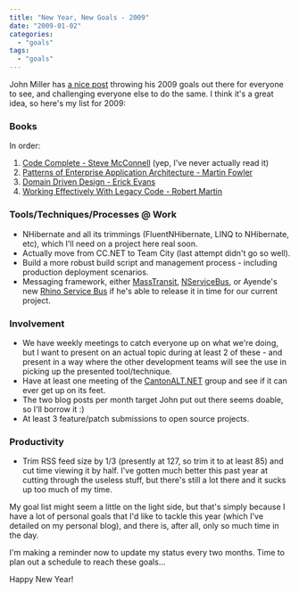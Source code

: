 ```yaml
---
title: "New Year, New Goals - 2009"
date: "2009-01-02"
categories: 
  - "goals"
tags: 
  - "goals"
---
```


John Miller has [a nice post](http://www.johnlmiller.com/archives/2008/12/28/challenge-yourself-this-year/) throwing his 2009 goals out there for everyone to see, and challenging everyone else to do the same. I think it's a great idea, so here's my list for 2009:

### Books

In order:

1. [Code Complete - Steve McConnell](http://www.amazon.com/Code-Complete-Practical-Handbook-Construction/dp/0735619670) (yep, I've never actually read it)
2. [Patterns of Enterprise Application Architecture - Martin Fowler](http://www.amazon.com/Enterprise-Application-Architecture-Addison-Wesley-Signature/dp/0321127420/ref=pd_bbs_sr_1?ie=UTF8&s=books&qid=1229896370&sr=8-1)
3. [Domain Driven Design - Erick Evans](http://www.amazon.com/Domain-Driven-Design-Tackling-Complexity-Software/dp/0321125215/ref=sr_1_1?ie=UTF8&s=books&qid=1229896453&sr=1-1)
4. [Working Effectively With Legacy Code - Robert Martin](http://www.amazon.com/Working-Effectively-Legacy-Robert-Martin/dp/0131177052/ref=sr_1_1?ie=UTF8&s=books&qid=1229896657&sr=1-1)

### Tools/Techniques/Processes @ Work

- NHibernate and all its trimmings (FluentNHibernate, LINQ to NHibernate, etc), which I'll need on a project here real soon.
- Actually move from CC.NET to Team City (last attempt didn't go so well).
- Build a more robust build script and management process - including production deployment scenarios.
- Messaging framework, either [MassTransit](http://code.google.com/p/masstransit/), [NServiceBus](http://www.nservicebus.com/), or Ayende's new [Rhino Service Bus](http://ayende.com/Blog/archive/2008/12/17/rhino-service-bus.aspx) if he's able to release it in time for our current project.

### Involvement

- We have weekly meetings to catch everyone up on what we're doing, but I want to present on an actual topic during at least 2 of these - and present in a way where the other development teams will see the use in picking up the presented tool/technique.
- Have at least one meeting of the [CantonALT.NET](http://www.cantonalt.net) group and see if it can ever get up on its feet.
- The two blog posts per month target John put out there seems doable, so I'll borrow it :)
- At least 3 feature/patch submissions to open source projects.

### Productivity

- Trim RSS feed size by 1/3 (presently at 127, so trim it to at least 85) and cut time viewing it by half. I've gotten much better this past year at cutting through the useless stuff, but there's still a lot there and it sucks up too much of my time.

My goal list might seem a little on the light side, but that's simply because I have a lot of personal goals that I'd like to tackle this year (which I've detailed on my personal blog), and there is, after all, only so much time in the day.

I'm making a reminder now to update my status every two months. Time to plan out a schedule to reach these goals...

Happy New Year!
